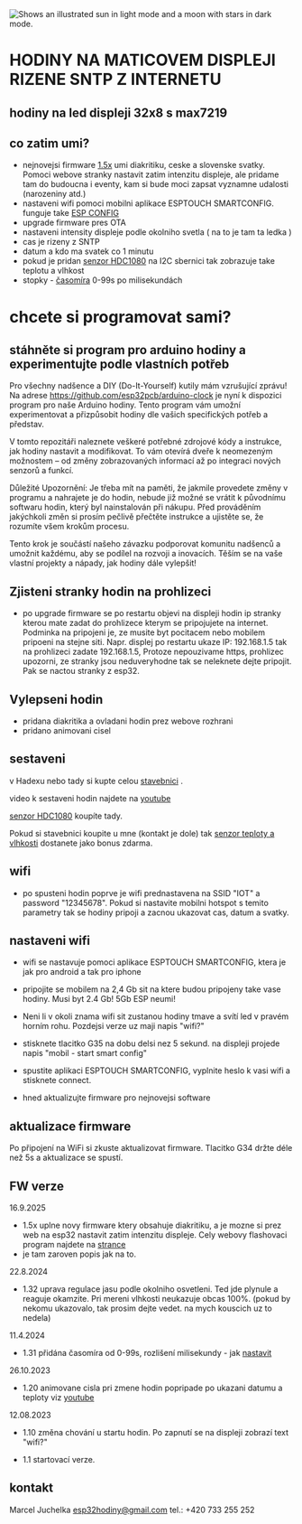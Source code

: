 <picture>
  <source media="(prefers-color-scheme: dark)" srcset="https://github.com/esp32pcb/hodiny/blob/main/cas%20vecer.jpg">
  <source media="(prefers-color-scheme: light)" srcset="https://github.com/esp32pcb/hodiny/blob/main/hodiny%20svitici%20light.jpg">
  <img alt="Shows an illustrated sun in light mode and a moon with stars in dark mode." src="https://user-images.githubusercontent.com/25423296/163456779-a8556205-d0a5-45e2-ac17-42d089e3c3f8.png">
</picture>

# HODINY NA MATICOVEM DISPLEJI RIZENE SNTP Z INTERNETU 
## hodiny na led displeji 32x8 s max7219

## co zatim umi?
- nejnovejsi firmware [1.5x](https://fota.vipro.cz/flash_full_fw.html) umi diakritiku, ceske a slovenske svatky. Pomoci webove stranky nastavit zatim intenzitu displeje, ale pridame tam do budoucna i eventy, kam si bude moci zapsat vyznamne udalosti (narozeniny atd.)
- nastaveni wifi pomoci mobilni aplikace ESPTOUCH SMARTCONFIG. funguje take [ESP CONFIG](https://play.google.com/store/apps/details?id=com.techbot.smart_config)
- upgrade firmware pres OTA
- nastaveni intensity displeje podle okolniho svetla ( na to je tam ta ledka )
- cas je rizeny z SNTP
- datum a kdo ma svatek co 1 minutu
- pokud je pridan [senzor HDC1080](https://github.com/esp32pcb/hodiny/blob/main/senzorHDC1080_1.jpg) na I2C sbernici tak zobrazuje take teplotu a vlhkost
- stopky - [časomíra](https://youtu.be/6PLG5gm5gp4) 0-99s po milisekundách 

# chcete si programovat sami?
## stáhněte si program pro arduino hodiny a experimentujte podle vlastních potřeb

Pro všechny nadšence a DIY (Do-It-Yourself) kutily mám vzrušující zprávu! Na adrese https://github.com/esp32pcb/arduino-clock je nyní k dispozici program pro naše Arduino hodiny. Tento program vám umožní experimentovat a přizpůsobit hodiny dle vašich specifických potřeb a představ.

V tomto repozitáři naleznete veškeré potřebné zdrojové kódy a instrukce, jak hodiny nastavit a modifikovat. To vám otevírá dveře k neomezeným možnostem – od změny zobrazovaných informací až po integraci nových senzorů a funkcí.

Důležité Upozornění:
Je třeba mít na paměti, že jakmile provedete změny v programu a nahrajete je do hodin, nebude již možné se vrátit k původnímu softwaru hodin, který byl nainstalován při nákupu. Před prováděním jakýchkoli změn si prosím pečlivě přečtěte instrukce a ujistěte se, že rozumíte všem krokům procesu.

Tento krok je součástí našeho závazku podporovat komunitu nadšenců a umožnit každému, aby se podílel na rozvoji a inovacích. Těším se na vaše vlastní projekty a nápady, jak hodiny dále vylepšit!


## Zjisteni stranky hodin na prohlizeci
- po upgrade firmware se po restartu objevi na displeji hodin ip stranky kterou mate zadat do prohlizece kterym se pripojujete na internet.
  Podminka na pripojeni je, ze musite byt pocitacem nebo mobilem pripoeni na stejne siti.
  Napr. displej po restartu ukaze IP: 192.168.1.5 tak na prohlizeci zadate 192.168.1.5, Protoze nepouzivame https, prohlizec upozorni, ze stranky jsou neduveryhodne tak se neleknete dejte pripojit.
  Pak se nactou stranky z esp32.

## Vylepseni hodin
- pridana diakritika a ovladani hodin prez webove rozhrani
- pridano animovani cisel


## sestaveni
v Hadexu nebo tady si kupte celou [stavebnici](https://www.hadex.cz/m304-stavebnice-hodiny-s-esp32-vroom-32-24ghz-wifi--bluetooth) .

video k sestaveni hodin najdete na [youtube](https://www.youtube.com/playlist?list=PLUCHvT3VSIT8nw8vogFUVakzei5OW-S98)

[senzor HDC1080](https://github.com/esp32pcb/hodiny/blob/main/senzorHDC1080_1.jpg) koupíte tady.

Pokud si stavebnici koupite u mne (kontakt je dole) tak [senzor teploty a vlhkosti](https://github.com/esp32pcb/hodiny/blob/main/senzorHDC1080_1.jpg) dostanete jako bonus zdarma.

## wifi
- po spusteni hodin poprve je wifi prednastavena na SSID "IOT" a password "12345678".
  Pokud si nastavite mobilni hotspot s temito parametry tak se hodiny pripoji a zacnou ukazovat cas, datum a svatky.
## nastaveni wifi
- wifi se nastavuje pomoci aplikace ESPTOUCH SMARTCONFIG, ktera je jak pro android a tak pro iphone
- pripojite se mobilem na 2,4 Gb sit na ktere budou pripojeny take vase hodiny. Musi byt 2.4 Gb! 5Gb ESP neumi!

- Neni li v okoli znama wifi sit zustanou hodiny tmave a svítí led v pravém horním rohu. Pozdejsi verze uz maji napis "wifi?"
- stisknete tlacitko G35 na dobu delsi nez 5 sekund. na displeji projede napis "mobil - start smart config"
- spustite aplikaci ESPTOUCH SMARTCONFIG, vyplnite heslo k vasi wifi a stisknete connect.
- hned aktualizujte firmware pro nejnovejsi software

## aktualizace firmware
Po připojení na WiFi si zkuste aktualizovat firmware.
Tlacitko G34 držte déle než 5s a aktualizace se spustí.

## FW verze 
16.9.2025
- 1.5x uplne novy firmware ktery obsahuje diakritiku, a je mozne si prez web na esp32  nastavit zatim intenzitu displeje. Cely webovy flashovaci program najdete na [strance](https://fota.vipro.cz/flash_full_fw.html)
- je tam zaroven popis jak na to.

22.8.2024
- 1.32  uprava regulace jasu podle okolniho osvetleni. Ted jde plynule a reaguje okamzite. Pri mereni vlhkosti neukazuje obcas 100%. (pokud by nekomu ukazovalo, tak prosim dejte vedet. na mych kouscich uz to nedela)

11.4.2024
- 1.31  přidána časomíra od 0-99s, rozlišení milisekundy - jak [nastavit](https://youtu.be/hgDsx6DGCJs)

26.10.2023
- 1.20 animovane cisla pri zmene hodin popripade po ukazani datumu a teploty viz [youtube](https://www.youtube.com/playlist?list=PLUCHvT3VSIT8nw8vogFUVakzei5OW-S98)

12.08.2023
- 1.10 změna chování u startu hodin. Po zapnutí se na displeji zobrazí text "wifi?"
  
- 1.1 startovací verze.



## kontakt
Marcel Juchelka
esp32hodiny@gmail.com
tel.: +420 733 255 252




